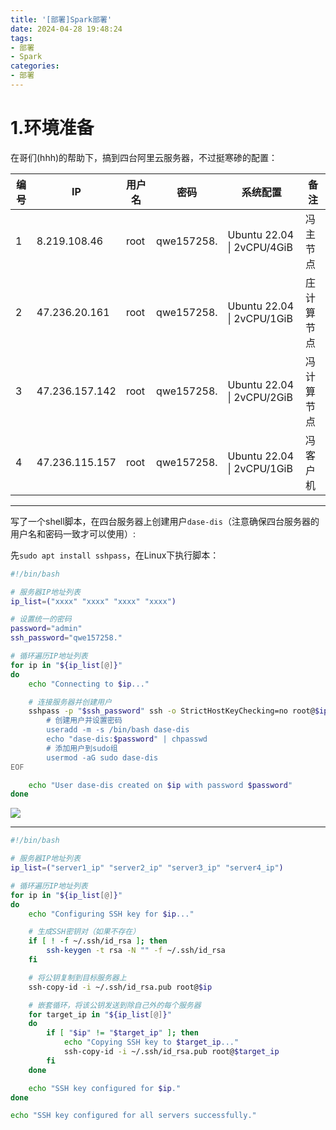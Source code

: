 ```yaml
---
title: '[部署]Spark部署'
date: 2024-04-28 19:48:24
tags: 
- 部署 
- Spark
categories: 
- 部署
---
```


# 1.环境准备

在哥们(hhh)的帮助下，搞到四台阿里云服务器，不过挺寒碜的配置：

| 编号 | IP             | 用户名 | 密码         | 系统配置         | 备注 |
| ---- | -------------- | ------ | ------------ | ------------ | ---- |
| 1    | 8.219.108.46 | root   | qwe157258. | Ubuntu 22.04 \| 2vCPU/4GiB| 冯 主节点  |
| 2    | 47.236.20.161  | root   | qwe157258.   | Ubuntu 22.04 \| 2vCPU/1GiB | 庄 计算节点  |
| 3    | 47.236.157.142 | root   | qwe157258. | Ubuntu 22.04 \| 2vCPU/2GiB| 冯  计算节点 |
| 4    | 47.236.115.157 | root   | qwe157258. | Ubuntu 22.04 \| 2vCPU/1GiB| 冯 客户机  |

--------------------------------------------

写了一个shell脚本，在四台服务器上创建用户`dase-dis`（注意确保四台服务器的用户名和密码一致才可以使用）:

先`sudo apt install sshpass`，在Linux下执行脚本：

```sh
#!/bin/bash

# 服务器IP地址列表
ip_list=("xxxx" "xxxx" "xxxx" "xxxx")

# 设置统一的密码
password="admin"
ssh_password="qwe157258."

# 循环遍历IP地址列表
for ip in "${ip_list[@]}"
do
    echo "Connecting to $ip..."

    # 连接服务器并创建用户
    sshpass -p "$ssh_password" ssh -o StrictHostKeyChecking=no root@$ip << EOF
        # 创建用户并设置密码
        useradd -m -s /bin/bash dase-dis
        echo "dase-dis:$password" | chpasswd
        # 添加用户到sudo组
        usermod -aG sudo dase-dis
EOF

    echo "User dase-dis created on $ip with password $password"
done
```

![](https://cdn.jsdelivr.net/gh/oixel64/imgs/imgs/202404282346549.png)

-------------------------------------------

```sh
#!/bin/bash

# 服务器IP地址列表
ip_list=("server1_ip" "server2_ip" "server3_ip" "server4_ip")

# 循环遍历IP地址列表
for ip in "${ip_list[@]}"
do
    echo "Configuring SSH key for $ip..."

    # 生成SSH密钥对（如果不存在）
    if [ ! -f ~/.ssh/id_rsa ]; then
        ssh-keygen -t rsa -N "" -f ~/.ssh/id_rsa
    fi

    # 将公钥复制到目标服务器上
    ssh-copy-id -i ~/.ssh/id_rsa.pub root@$ip

    # 嵌套循环，将该公钥发送到除自己外的每个服务器
    for target_ip in "${ip_list[@]}"
    do
        if [ "$ip" != "$target_ip" ]; then
            echo "Copying SSH key to $target_ip..."
            ssh-copy-id -i ~/.ssh/id_rsa.pub root@$target_ip
        fi
    done

    echo "SSH key configured for $ip."
done

echo "SSH key configured for all servers successfully."
```